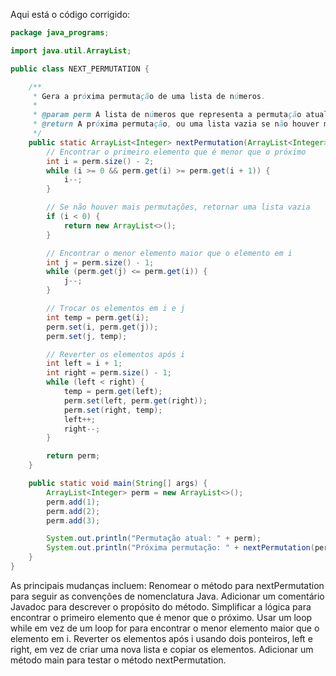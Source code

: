 Aqui está o código corrigido:
```Java
package java_programs;

import java.util.ArrayList;

public class NEXT_PERMUTATION {

    /**
     * Gera a próxima permutação de uma lista de números.
     * 
     * @param perm A lista de números que representa a permutação atual.
     * @return A próxima permutação, ou uma lista vazia se não houver mais permutações.
     */
    public static ArrayList<Integer> nextPermutation(ArrayList<Integer> perm) {
        // Encontrar o primeiro elemento que é menor que o próximo
        int i = perm.size() - 2;
        while (i >= 0 && perm.get(i) >= perm.get(i + 1)) {
            i--;
        }

        // Se não houver mais permutações, retornar uma lista vazia
        if (i < 0) {
            return new ArrayList<>();
        }

        // Encontrar o menor elemento maior que o elemento em i
        int j = perm.size() - 1;
        while (perm.get(j) <= perm.get(i)) {
            j--;
        }

        // Trocar os elementos em i e j
        int temp = perm.get(i);
        perm.set(i, perm.get(j));
        perm.set(j, temp);

        // Reverter os elementos após i
        int left = i + 1;
        int right = perm.size() - 1;
        while (left < right) {
            temp = perm.get(left);
            perm.set(left, perm.get(right));
            perm.set(right, temp);
            left++;
            right--;
        }

        return perm;
    }

    public static void main(String[] args) {
        ArrayList<Integer> perm = new ArrayList<>();
        perm.add(1);
        perm.add(2);
        perm.add(3);

        System.out.println("Permutação atual: " + perm);
        System.out.println("Próxima permutação: " + nextPermutation(perm));
    }
}
```
As principais mudanças incluem:
Renomear o método para nextPermutation para seguir as convenções de nomenclatura Java.
Adicionar um comentário Javadoc para descrever o propósito do método.
Simplificar a lógica para encontrar o primeiro elemento que é menor que o próximo.
Usar um loop while em vez de um loop for para encontrar o menor elemento maior que o elemento em i.
Reverter os elementos após i usando dois ponteiros, left e right, em vez de criar uma nova lista e copiar os elementos.
Adicionar um método main para testar o método nextPermutation.
